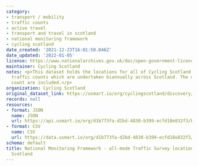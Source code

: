 ```yaml
---
category:
- transport / mobility
- traffic counts
- active travel
- transport and travel in scotland
- national monitoring framework
- cycling scotland
date_created: '2021-12-23T16:01:50.046Z'
date_updated: '2022-01-05'
license: https://www.nationalarchives.gov.uk/doc/open-government-licence/version/3/
maintainer: Cycling Scotland
notes: <p>This dataset holds the locations for all of Cycling Scotland's all-mode
  traffic counts which are undertaken biannually across Scotland. The dates of each
  count are included.</p>
organization: Cycling Scotland
original_dataset_link: https://usmart.io/org/cyclingscotland/discovery/discovery-view-detail/b4caea0b-4a89-41de-9bf4-5f349f1f7cea
records: null
resources:
- format: JSON
  name: JSON
  url: https://api.usmart.io/org/d1b773fa-d2bd-4830-b399-ecfd18e832f3/b7c2f32e-599b-4c60-b298-38ae1257ae7e/1/urql
- format: CSV
  name: CSV
  url: https://data.usmart.io/org/d1b773fa-d2bd-4830-b399-ecfd18e832f3/resource?resourceGUID=e9a35cef-fa69-4c96-aeba-59c79ea73a2a
schema: default
title: National Monitoring Framework - all-mode Traffic Survey locations - Cycling
  Scotland
---
```

